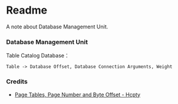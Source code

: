 # Readme
A note about Database Management Unit.

### Database Management Unit

Table Catalog Database：

```
Table -> Database Offset, Database Connection Arguments, Weight
```

### Credits
- [Page Tables, Page Number and Byte Offset - Hcpty](https://github.com/Hcpty/page-tables-page-number-and-byte-offset)
